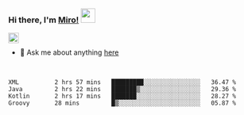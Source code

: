 ### Hi there, I'm [Miro!](https://castariva18.github.io/)  <img src="https://github.com/TheDudeThatCode/TheDudeThatCode/blob/master/Assets/Hi.gif" width="29px">

<a href="https://discord.gg/bhPzjwR">
  <img align="left" alt="Clown Discord" width="21px" src="https://cdn4.iconfinder.com/data/icons/logos-and-brands/512/91_Discord_logo_logos-512.png" />
</a>

<br />

- 💬 Ask me about anything [here](https://github.com/castariva18/castariva18/issues)

<br />

<!--START_SECTION:waka-->
```text
XML          2 hrs 57 mins   █████████░░░░░░░░░░░░░░░░   36.47 % 
Java         2 hrs 22 mins   ███████▒░░░░░░░░░░░░░░░░░   29.36 % 
Kotlin       2 hrs 17 mins   ███████░░░░░░░░░░░░░░░░░░   28.27 % 
Groovy       28 mins         █▒░░░░░░░░░░░░░░░░░░░░░░░   05.87 % 
```
<!--END_SECTION:waka-->
